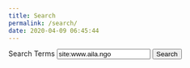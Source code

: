 ```yaml
---
title: Search
permalink: /search/
date: 2020-04-09 06:45:44
---
```


<form action="https://duckduckgo.com/" method="get" class="search" id="eleventy-search"><div class="search-lo lo">
    <label for="search-term" class="question__label">Search Terms</label>
    <input type="search" name="q" id="question__field" value="site:www.aila.ngo" class="search-txt" autocomplete="off">
    <button type="submit" class="[ button ] [ font-base text-base weight-bold ]">Search</button>
</form>
